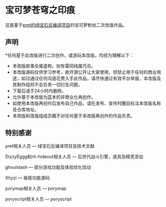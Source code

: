 # 宝可梦苍穹之印痕

这是基于[pret的绿宝石反编译项目](https://github.com/pret/pokeemerald)的宝可梦粉丝二次改版作品。

## 声明

*任何基于此改版进行二次创作，或游玩本改版，均视为理解以下：

* 本改版故事全属虚构，如有雷同纯属巧合。
* 本改版源码仅供学习参考，故开源公开让大家使用，但禁止用于任何的商业用途，如过通过任何沟道花费入手此作品，请尽快通过有效平台举报，本改版及其制作组将不会负责一切衍生问题。
* 下载后请于24小时内删除。
* 允许基于本改版为蓝本的非商业化再创作。
* 如使用本改版再创作后发布自己作品，请在发布、宣传时醒目标注本改版名称及仓库地址。
* 本改版和改版组成员概不对任何基于本改版再创作的作品负责。

## 特别感谢

pret相关人员 — 绿宝石反编译项目及技术文献

DizzyEggg和rh-hideout相关人员 — 后世代战斗引擎，道具及精灵添加

ghoulslash — 部分游戏功能及体验优化改动

Xhyzi — 昼夜功能源码

porymap相关人员 — porymap

poryscript相关人员 — poryscript
